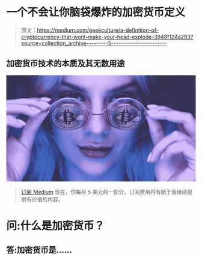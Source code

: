 # 一个不会让你脑袋爆炸的加密货币定义

> 原文：<https://medium.com/geekculture/a-definition-of-cryptocurrency-that-wont-make-your-head-explode-3948f124a293?source=collection_archive---------5----------------------->

## 加密货币技术的本质及其无数用途

![](img/27777e177fa23ee81fbeaf4e6c18e185.png)

> [订阅 Medium](https://pacelavia.medium.com/membership) 现在，你每月 5 美元的一部分。订阅费用将有助于我继续提供有价值的内容。

# 问:什么是加密货币？

## 答:加密货币是……